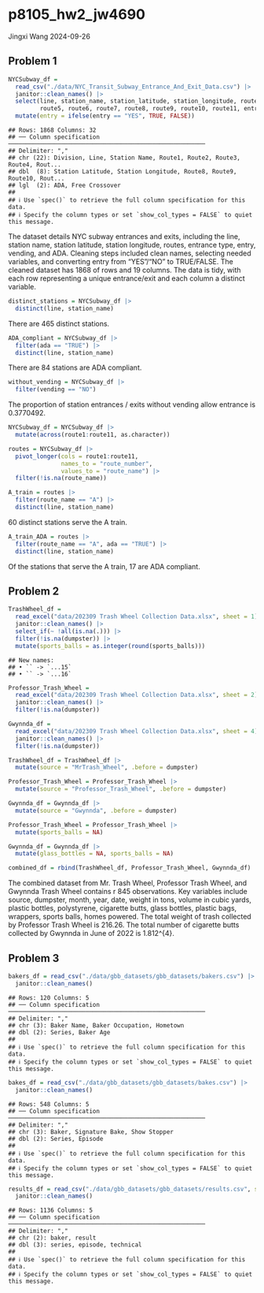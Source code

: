 p8105_hw2_jw4690
================
Jingxi Wang
2024-09-26

## Problem 1

``` r
NYCSubway_df = 
  read_csv("./data/NYC_Transit_Subway_Entrance_And_Exit_Data.csv") |>
  janitor::clean_names() |>
  select(line, station_name, station_latitude, station_longitude, route1, route2, route3, route4,
         route5, route6, route7, route8, route9, route10, route11, entry, vending, entrance_type, ada) |>
  mutate(entry = ifelse(entry == "YES", TRUE, FALSE))
```

    ## Rows: 1868 Columns: 32
    ## ── Column specification ────────────────────────────────────────────────────────
    ## Delimiter: ","
    ## chr (22): Division, Line, Station Name, Route1, Route2, Route3, Route4, Rout...
    ## dbl  (8): Station Latitude, Station Longitude, Route8, Route9, Route10, Rout...
    ## lgl  (2): ADA, Free Crossover
    ## 
    ## ℹ Use `spec()` to retrieve the full column specification for this data.
    ## ℹ Specify the column types or set `show_col_types = FALSE` to quiet this message.

The dataset details NYC subway entrances and exits, including the line,
station name, station latitude, station longitude, routes, entrance
type, entry, vending, and ADA. Cleaning steps included clean names,
selecting needed variables, and converting entry from “YES”/“NO” to
TRUE/FALSE. The cleaned dataset has 1868 of rows and 19 columns. The
data is tidy, with each row representing a unique entrance/exit and each
column a distinct variable.

``` r
distinct_stations = NYCSubway_df |>
  distinct(line, station_name)
```

There are 465 distinct stations.

``` r
ADA_compliant = NYCSubway_df |>
  filter(ada == "TRUE") |>
  distinct(line, station_name)
```

There are 84 stations are ADA compliant.

``` r
without_vending = NYCSubway_df |>
  filter(vending == "NO")
```

The proportion of station entrances / exits without vending allow
entrance is 0.3770492.

``` r
NYCSubway_df = NYCSubway_df |>
  mutate(across(route1:route11, as.character))

routes = NYCSubway_df |>
  pivot_longer(cols = route1:route11,
               names_to = "route_number",
               values_to = "route_name") |>
  filter(!is.na(route_name))
```

``` r
A_train = routes |>
  filter(route_name == "A") |>
  distinct(line, station_name)
```

60 distinct stations serve the A train.

``` r
A_train_ADA = routes |>
  filter(route_name == "A", ada == "TRUE") |>
  distinct(line, station_name)
```

Of the stations that serve the A train, 17 are ADA compliant.

## Problem 2

``` r
TrashWheel_df = 
  read_excel("data/202309 Trash Wheel Collection Data.xlsx", sheet = 1) |>
  janitor::clean_names() |>
  select_if(~ !all(is.na(.))) |>
  filter(!is.na(dumpster)) |>
  mutate(sports_balls = as.integer(round(sports_balls)))
```

    ## New names:
    ## • `` -> `...15`
    ## • `` -> `...16`

``` r
Professor_Trash_Wheel = 
  read_excel("data/202309 Trash Wheel Collection Data.xlsx", sheet = 2) |>
  janitor::clean_names() |>
  filter(!is.na(dumpster))
```

``` r
Gwynnda_df = 
  read_excel("data/202309 Trash Wheel Collection Data.xlsx", sheet = 4) |>
  janitor::clean_names() |>
  filter(!is.na(dumpster))
```

``` r
TrashWheel_df = TrashWheel_df |>
  mutate(source = "MrTrash_Wheel", .before = dumpster)

Professor_Trash_Wheel = Professor_Trash_Wheel |>
  mutate(source = "Professor_Trash_Wheel", .before = dumpster)

Gwynnda_df = Gwynnda_df |>
  mutate(source = "Gwynnda", .before = dumpster)
```

``` r
Professor_Trash_Wheel = Professor_Trash_Wheel |>
  mutate(sports_balls = NA)

Gwynnda_df = Gwynnda_df |>
  mutate(glass_bottles = NA, sports_balls = NA)

combined_df = rbind(TrashWheel_df, Professor_Trash_Wheel, Gwynnda_df)
```

The combined dataset from Mr. Trash Wheel, Professor Trash Wheel, and
Gwynnda Trash Wheel contains r 845 observations. Key variables include
source, dumpster, month, year, date, weight in tons, volume in cubic
yards, plastic bottles, polystyrene, cigarette butts, glass bottles,
plastic bags, wrappers, sports balls, homes powered. The total weight of
trash collected by Professor Trash Wheel is 216.26. The total number of
cigarette butts collected by Gwynnda in June of 2022 is 1.812^{4}.

## Problem 3

``` r
bakers_df = read_csv("./data/gbb_datasets/gbb_datasets/bakers.csv") |>
  janitor::clean_names()
```

    ## Rows: 120 Columns: 5
    ## ── Column specification ────────────────────────────────────────────────────────
    ## Delimiter: ","
    ## chr (3): Baker Name, Baker Occupation, Hometown
    ## dbl (2): Series, Baker Age
    ## 
    ## ℹ Use `spec()` to retrieve the full column specification for this data.
    ## ℹ Specify the column types or set `show_col_types = FALSE` to quiet this message.

``` r
bakes_df = read_csv("./data/gbb_datasets/gbb_datasets/bakes.csv") |>
  janitor::clean_names()
```

    ## Rows: 548 Columns: 5
    ## ── Column specification ────────────────────────────────────────────────────────
    ## Delimiter: ","
    ## chr (3): Baker, Signature Bake, Show Stopper
    ## dbl (2): Series, Episode
    ## 
    ## ℹ Use `spec()` to retrieve the full column specification for this data.
    ## ℹ Specify the column types or set `show_col_types = FALSE` to quiet this message.

``` r
results_df = read_csv("./data/gbb_datasets/gbb_datasets/results.csv", skip = 2) |>
  janitor::clean_names()
```

    ## Rows: 1136 Columns: 5
    ## ── Column specification ────────────────────────────────────────────────────────
    ## Delimiter: ","
    ## chr (2): baker, result
    ## dbl (3): series, episode, technical
    ## 
    ## ℹ Use `spec()` to retrieve the full column specification for this data.
    ## ℹ Specify the column types or set `show_col_types = FALSE` to quiet this message.

